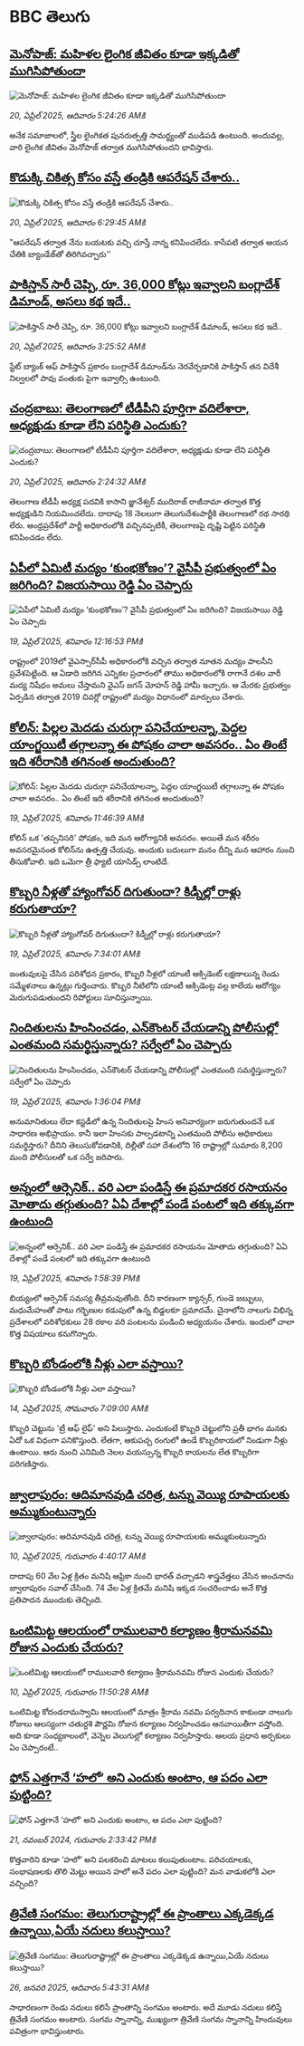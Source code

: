 # BBC తెలుగు## [మెనోపాజ్: మహిళల లైంగిక జీవితం కూడా ఇక్కడితో ముగిసిపోతుందా](https://www.bbc.com/telugu/articles/cvgp40g9vx2o?at_campaign=githubrss)![మెనోపాజ్: మహిళల లైంగిక జీవితం కూడా ఇక్కడితో ముగిసిపోతుందా](https://ichef.bbci.co.uk/ace/standard/240/cpsprodpb/f458/live/d884e800-1daa-11f0-80b3-83959215671c.jpg)_20, ఏప్రిల్ 2025, ఆదివారం 5:24:26 AMకి_అనేక సమాజాలలో, స్త్రీల లైంగికత పునరుత్పత్తి సామర్థ్యంతో ముడిపడి ఉంటుంది. అందువల్ల, వారి లైంగిక జీవితం మెనోపాజ్  తర్వాత ముగిసిపోతుందని భావిస్తారు.## [కొడుక్కి చికిత్స కోసం వస్తే తండ్రికి ఆపరేషన్ చేశారు..](https://www.bbc.com/telugu/articles/c14xvpy675mo?at_campaign=githubrss)![కొడుక్కి చికిత్స కోసం వస్తే తండ్రికి ఆపరేషన్ చేశారు..](https://ichef.bbci.co.uk/ace/standard/240/cpsprodpb/c211/live/4d3d6480-1d9f-11f0-b265-abe347419ae3.jpg)_20, ఏప్రిల్ 2025, ఆదివారం 6:29:45 AMకి_"ఆపరేషన్ తర్వాత నేను బయటకు వచ్చి చూస్తే  నాన్న కనిపించలేదు. కాసేపటి తర్వాత ఆయన చేతికి బ్యాండేజ్‌తో తిరిగివచ్చారు''## [పాకిస్తాన్ సారీ చెప్పి, రూ. 36,000 కోట్లు ఇవ్వాలని బంగ్లాదేశ్ డిమాండ్, అసలు కథ ఇదే..](https://www.bbc.com/telugu/articles/c74nxlk0w3zo?at_campaign=githubrss)![పాకిస్తాన్ సారీ చెప్పి, రూ. 36,000 కోట్లు ఇవ్వాలని బంగ్లాదేశ్ డిమాండ్, అసలు కథ ఇదే..](https://ichef.bbci.co.uk/ace/standard/240/cpsprodpb/79da/live/288c4ad0-1d99-11f0-b1b3-7358f8d35a35.jpg)_20, ఏప్రిల్ 2025, ఆదివారం 3:25:52 AMకి_స్టేట్ బ్యాంక్ ఆఫ్ పాకిస్తాన్ ప్రకారం బంగ్లాదేశ్ డిమాండ్‌ను నెరవేర్చడానికి పాకిస్తాన్ తన విదేశీ నిల్వలలో పావు వంతుకు పైగా ఇవ్వాల్సి ఉంటుంది.## [చంద్రబాబు: తెలంగాణలో టీడీపీని పూర్తిగా వదిలేశారా, అధ్యక్షుడు కూడా లేని పరిస్థితి ఎందుకు? ](https://www.bbc.com/telugu/articles/cy70pnj8ylgo?at_campaign=githubrss)![చంద్రబాబు: తెలంగాణలో టీడీపీని పూర్తిగా వదిలేశారా, అధ్యక్షుడు కూడా లేని పరిస్థితి ఎందుకు? ](https://ichef.bbci.co.uk/ace/standard/240/cpsprodpb/bd33/live/bee9f2d0-1d8e-11f0-b265-abe347419ae3.jpg)_20, ఏప్రిల్ 2025, ఆదివారం 2:24:32 AMకి_తెలంగాణ టీడీపీ అధ్యక్ష పదవికి కాసాని జ్జానేశ్వర్ ముదిరాజ్ రాజీనామా తర్వాత కొత్త అధ్యక్షుడిని నియమించలేదు. దాదాపు 18 నెలలుగా తెలుగుదేశంపార్టీకి తెలంగాణలో రథ సారథి లేరు. ఆంధ్రప్రదేశ్‌లో పార్టీ అధికారంలోకి వచ్చినప్పటికీ, తెలంగాణపై దృష్టి పెట్టిన పరిస్థితి కనిపించడం లేదు.## [ఏపీలో ఏమిటీ మద్యం ‘కుంభకోణం’? వైసీపీ ప్రభుత్వంలో ఏం జరిగింది? విజయసాయి రెడ్డి ఏం చెప్పారు](https://www.bbc.com/telugu/articles/c74nxljkl4lo?at_campaign=githubrss)![ఏపీలో ఏమిటీ మద్యం ‘కుంభకోణం’? వైసీపీ ప్రభుత్వంలో ఏం జరిగింది? విజయసాయి రెడ్డి ఏం చెప్పారు](https://ichef.bbci.co.uk/ace/standard/240/cpsprodpb/5097/live/24a29220-1d18-11f0-b65d-6de323dddc50.jpg)_19, ఏప్రిల్ 2025, శనివారం 12:16:53 PMకి_రాష్ట్రంలో 2019లో వైఎస్సార్‌సీపీ అధికారంలోకి వచ్చిన తర్వాత నూతన మద్యం పాలసీని ప్రవేశపెట్టింది. ఆ ఏడాది జరిగిన ఎన్నికల ప్రచారంలో తాము అధికారంలోకి రాగానే దశల వారీ మద్య నిషేధం అమలు  చేస్తామని వైఎస్‌ జగన్‌ మోహన్‌ రెడ్డి హామీ ఇచ్చారు. ఆ మేరకు ప్రభుత్వం ఏర్పడిన తర్వాత 2019 చివర్లో రాష్ట్రంలో మద్యం విధానంలో మార్పులు చేశారు.## [కోలిన్: పిల్లల మెదడు చురుగ్గా పనిచేయాలన్నా, పెద్దల యాంగ్జయిటీ తగ్గాలన్నా ఈ పోషకం చాలా అవసరం.. ఏం తింటే ఇది శరీరానికి తగినంత అందుతుంది?](https://www.bbc.com/telugu/articles/cevd2gr3484o?at_campaign=githubrss)![కోలిన్: పిల్లల మెదడు చురుగ్గా పనిచేయాలన్నా, పెద్దల యాంగ్జయిటీ తగ్గాలన్నా ఈ పోషకం చాలా అవసరం.. ఏం తింటే ఇది శరీరానికి తగినంత అందుతుంది?](https://ichef.bbci.co.uk/ace/standard/240/cpsprodpb/1547/live/deabffa0-191f-11f0-9016-3d6305b0b314.jpg)_19, ఏప్రిల్ 2025, శనివారం 11:46:39 AMకి_కోలిన్ ఒక 'తప్పనిసరి' పోషకం, ఇది మన ఆరోగ్యానికి అవసరం. అయితే మన శరీరం అవసరమైనంత కోలిన్‌ను ఉత్పత్తి చేయవు. అందుకు బదులుగా మనం దీన్ని మన ఆహారం నుంచి తీసుకోవాలి. ఇది ఒమెగా త్రీ ఫ్యాటీ యాసిడ్స్‌ లాంటిదే.## [కొబ్బరి నీళ్లతో హ్యాంగోవర్ దిగుతుందా? కిడ్నీల్లో రాళ్లు కరుగుతాయా?](https://www.bbc.com/telugu/articles/cp34dd2eg1ko?at_campaign=githubrss)![కొబ్బరి నీళ్లతో హ్యాంగోవర్ దిగుతుందా? కిడ్నీల్లో రాళ్లు కరుగుతాయా?](https://ichef.bbci.co.uk/ace/standard/240/cpsprodpb/5fbb/live/8fd61670-1ceb-11f0-ba56-f7c3e5715d25.jpg)_19, ఏప్రిల్ 2025, శనివారం 7:34:01 AMకి_జంతువులపై చేసిన పరిశోధన ప్రకారం, కొబ్బరి నీళ్లలో యాంటీ ఆక్సిడెంట్ లక్షణాలున్న రెండు సమ్మేళనాలు ఉన్నట్లు గుర్తించారు. కొబ్బరి నీటిలోని యాంటీ ఆక్సిడెంట్ల వల్ల కాలేయ ఆరోగ్యం మెరుగుపడుతుందని రిపోర్టులు సూచిస్తున్నాయి.## [నిందితులను హింసించడం, ఎన్‌కౌంటర్ చేయడాన్ని పోలీసుల్లో ఎంతమంది సమర్థిస్తున్నారు? సర్వేలో ఏం చెప్పారు](https://www.bbc.com/telugu/articles/cvg9nypmzjlo?at_campaign=githubrss)![నిందితులను హింసించడం, ఎన్‌కౌంటర్ చేయడాన్ని పోలీసుల్లో ఎంతమంది సమర్థిస్తున్నారు? సర్వేలో ఏం చెప్పారు](https://ichef.bbci.co.uk/ace/standard/240/cpsprodpb/b267/live/276e7f70-1a0f-11f0-b1b3-7358f8d35a35.jpg)_19, ఏప్రిల్ 2025, శనివారం 1:36:04 PMకి_అనుమానితులు లేదా కస్టడీలో ఉన్న నిందితులపై హింస అనివార్యంగా జరుగుతుందనే ఒక సాధారణ అభిప్రాయం. కానీ ఇలా హింసకు పాల్పడటాన్ని ఎంతమంది పోలీసు అధికారులు సమర్థిస్తారు?
దీనిని తెలుసుకోవడానికి, దిల్లీతో సహా దేశంలోని 16 రాష్ట్రాల్లో సుమారు 8,200 మంది పోలీసులతో ఒక సర్వే జరిపారు.## [అన్నంలో ఆర్సెనిక్.. వరి ఎలా పండిస్తే ఈ ప్రమాదకర రసాయనం మోతాదు తగ్గుతుంది? ఏఏ దేశాల్లో పండే పంటలో ఇది తక్కువగా ఉంటుంది](https://www.bbc.com/telugu/articles/cx27nrgrznxo?at_campaign=githubrss)![అన్నంలో ఆర్సెనిక్.. వరి ఎలా పండిస్తే ఈ ప్రమాదకర రసాయనం మోతాదు తగ్గుతుంది? ఏఏ దేశాల్లో పండే పంటలో ఇది తక్కువగా ఉంటుంది](https://ichef.bbci.co.uk/ace/standard/240/cpsprodpb/2246/live/f98162d0-1c6b-11f0-8a1e-3ff815141b98.jpg)_19, ఏప్రిల్ 2025, శనివారం 1:58:39 PMకి_బియ్యంలో ఆర్సెనిక్ సమస్య తీవ్రమవుతోంది. దీని కారణంగా క్యాన్సర్, గుండె జబ్బులు, మధుమేహంతో పాటు గర్భిణుల కడుపులో ఉన్న బిడ్డలకూ ప్రమాదమే. చైనాలోని నాలుగు విభిన్న ప్రదేశాలలో పరిశోధకులు 28 రకాల వరి పంటలను పండించి అధ్యయనం చేశారు. ఇందులో చాలా కొత్త విషయాలు కనుగొన్నారు.## [కొబ్బరి బోండంలోకి నీళ్లు ఎలా వస్తాయి?](https://www.bbc.com/telugu/articles/czjn4mzxxy8o?at_campaign=githubrss)![కొబ్బరి బోండంలోకి నీళ్లు ఎలా వస్తాయి?](https://ichef.bbci.co.uk/ace/standard/240/cpsprodpb/46c5/live/684a55e0-18fd-11f0-8b11-7756b7b808cc.jpg)_14, ఏప్రిల్ 2025, సోమవారం 7:09:00 AMకి_కొబ్బరి చెట్టును 'ట్రీ ఆఫ్ లైఫ్' అని పిలుస్తారు. ఎందుకంటే కొబ్బరి చెట్టులోని ప్రతీ భాగం మనకు ఏదో ఒక విధంగా పనికొస్తుంది. లేతగా, ఆకుపచ్చ రంగులో ఉండే కొబ్బరికాయలో నిండుగా నీళ్లు ఉంటాయి. ఆరు నుంచి ఎనిమిది నెలల వయస్సున్న కొబ్బరి కాయలను లేత కొబ్బరిగా పరిగణిస్తారు.## [జ్వాలాపురం: ఆదిమానవుడి చరిత్ర, టన్ను వెయ్యి రూపాయలకు అమ్ముకుంటున్నారు ](https://www.bbc.com/telugu/articles/creqqnwdd5qo?at_campaign=githubrss)![జ్వాలాపురం: ఆదిమానవుడి చరిత్ర, టన్ను వెయ్యి రూపాయలకు అమ్ముకుంటున్నారు ](https://ichef.bbci.co.uk/ace/standard/240/cpsprodpb/765e/live/b472e2d0-15b4-11f0-842b-a7355694993d.jpg)_10, ఏప్రిల్ 2025, గురువారం 4:40:17 AMకి_దాదాపు 60 వేల ఏళ్ల క్రితం మనిషి ఆఫ్రికా నుంచి భారత్ వచ్చాడని శాస్త్రవేత్తలు వేసిన అంచనాను జ్వాలాపురం సవాల్ చేసింది. 74 వేల ఏళ్ల క్రితమే మనిషి ఇక్కడ సంచరించాడు అనే కొత్త ప్రతిపాదన ముందుకు తెచ్చింది.## [ఒంటిమిట్ట ఆలయంలో రాములవారి కల్యాణం శ్రీరామనవమి రోజున ఎందుకు చేయరు?](https://www.bbc.com/telugu/articles/ce822j5e465o?at_campaign=githubrss)![ఒంటిమిట్ట ఆలయంలో రాములవారి కల్యాణం శ్రీరామనవమి రోజున ఎందుకు చేయరు?](https://ichef.bbci.co.uk/ace/standard/240/cpsprodpb/fed5/live/25534d40-1601-11f0-b58a-6113af226972.jpg)_10, ఏప్రిల్ 2025, గురువారం 11:50:28 AMకి_ఒంటిమిట్ట కోదండరామస్వామి ఆలయంలో మాత్రం శ్రీరామ నవమి పర్వదినాన కాకుండా నాలుగు రోజులు ఆలస్యంగా చతుర్దశి పౌర్ణమి రోజున కల్యాణం నిర్వహించడం ఆనవాయితీగా వస్తోంది. అది కూడా సంధ్యకాలంలో, వెన్నెల వెలుగుల్లో కల్యాణం నిర్వహిస్తారు. ఆలయ ప్రధాన అర్చకులు ఏం చెప్పారంటే..## [ఫోన్ ఎత్తగానే ‘హలో’ అని ఎందుకు అంటాం, ఆ పదం ఎలా పుట్టింది?](https://www.bbc.com/telugu/articles/cgj7x7gdjq4o?at_campaign=githubrss)![ఫోన్ ఎత్తగానే ‘హలో’ అని ఎందుకు అంటాం, ఆ పదం ఎలా పుట్టింది?](https://ichef.bbci.co.uk/ace/standard/240/cpsprodpb/0618/live/7a20ebb0-a807-11ef-b21e-5359bd56d02f.jpg)_21, నవంబర్ 2024, గురువారం 2:33:42 PMకి_కొత్తవారిని కూడా ‘హలో’ అని పలకరించి మాటలు కలుపుతుంటాం.  పరిచయాలకు, సంభాషణలకు తొలి మెట్టు అయిన హలో అనే పదం ఎలా పుట్టింది? మన వాడుకలోకి ఎలా వచ్చింది?## [త్రివేణి సంగమం: తెలుగురాష్ట్రాల్లో ఈ ప్రాంతాలు ఎక్కడెక్కడ ఉన్నాయి,ఏయే నదులు కలుస్తాయి? ](https://www.bbc.com/telugu/articles/cz7elrr17jeo?at_campaign=githubrss)![త్రివేణి సంగమం: తెలుగురాష్ట్రాల్లో ఈ ప్రాంతాలు ఎక్కడెక్కడ ఉన్నాయి,ఏయే నదులు కలుస్తాయి? ](https://ichef.bbci.co.uk/ace/standard/240/cpsprodpb/9dad/live/7f50e780-da42-11ef-a37f-eba91255dc3d.jpg)_26, జనవరి 2025, ఆదివారం 5:43:31 AMకి_సాధారణంగా రెండు నదులు కలిసే ప్రాంతాన్ని సంగమం అంటారు. అదే మూడు నదులు కలిస్తే త్రివేణి సంగమం అంటారు. సంగమ స్నానాన్ని, ముఖ్యంగా త్రివేణి సంగమ స్నానాన్ని హిందువులు పవిత్రంగా భావిస్తుంటారు.
